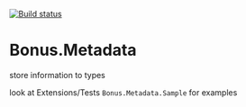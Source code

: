 [![Build status](https://ci.appveyor.com/api/projects/status/1gumj578w11jdeuf/branch/master?svg=true)](https://ci.appveyor.com/project/Bonuspunkt/bonus-metadata/branch/master)

# Bonus.Metadata
store information to types

look at Extensions/Tests `Bonus.Metadata.Sample` for examples